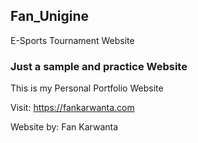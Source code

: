 ## Fan_Unigine
E-Sports Tournament Website

### Just a sample and practice Website

This is my Personal Portfolio Website

Visit: https://fankarwanta.com

Website by: Fan Karwanta
